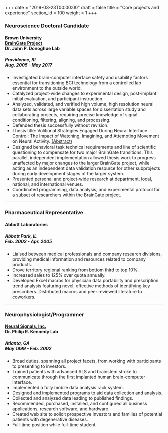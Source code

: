 +++
date = "2019-03-23T00:00:00"
draft = false
title = "Core projects and experience"
section_id = 100
weight = 1
+++

### Neuroscience Doctoral Candidate
#### Brown University <br> [BrainGate Project][1] <br> Dr. John P. Donoghue Lab
##### *Providence, RI <br> Aug. 2005 - May 2017*

* Investigated brain-computer interface safety and usability factors essential for transitioning BCI technology from a controlled lab environment to the outside world.
* Catalyzed project-wide changes to experimental design, post-implant initial evaluation, and participant instruction.
* Analyzed, validated, and verified high volume, high resolution neural data sets across large variable spaces for dissertation study and collaborating projects, requiring precise knowledge of signal conditioning, filtering, aligning, and processing.
* Defended thesis successfully without revision.
* Thesis title: Volitional Strategies Engaged During Neural Interface Control: The Impact of Watching, Imagining, and Attempting Movement on Neural Activity. [(Abstract)][2]
 * Designed behavioral task technical requirements and line of scientific questioning to compensate for two major BrainGate transitions. This parallel, independent implementation allowed thesis work to progress unaffected by major changes to the larger BrainGate project, while acting as an independent data validation resource for other subprojects during early development stages of the larger system.
 * Presented personal and project-wide research at department, local, national, and international venues.
 * Coordinated programming, data analysis, and experimental protocol for a subset of researchers within the BrainGate project.

---

### Pharmaceutical Representative
#### Abbott Laboratories
##### *Abbott Park, IL <br> Feb. 2002 - Apr. 2005*

* Liaised between medical professionals and company research divisions, providing medical information and resources related to company products.
* Drove territory regional ranking from bottom third to top 10%.
* Increased sales to 125% over quota annually.
* Developed Excel macros for physician data portability and prescription trend analysis featuring novel, effective methods of identifying key prescribers. Distributed macros and peer reviewed literature to coworkers.

---

### Neurophysiologist/Programmer
#### [Neural Signals, Inc.][3] <br> Dr. Philip R. Kennedy Lab
##### *Atlanta, GA <br> May 1999 - Feb. 2002*

* Broad duties, spanning all project facets, from working with participants to presenting to investors.
* Trained patients with advanced ALS and brainstem stroke to communicate through the first implanted human brain-computer interface.
* Implemented a fully mobile data analysis rack system.
* Designed and implemented programs to aid data collection and analysis.
* Collected and analyzed data leading to published findings.
* Recommended, purchased, installed, and configured all business applications, research software, and hardware.
* Created web site to solicit prospective investors and families of potential patients with degenerative diseases.
* Full-time position while full-time student.

[1]: http://www.braingate.org
[2]: http://bit.ly/BKing_thesis_abstract
[3]: http://www.neuralsignals.com/